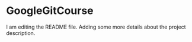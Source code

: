 # GoogleGitCourse
I am editing the README file. Adding some more details about the project description.

